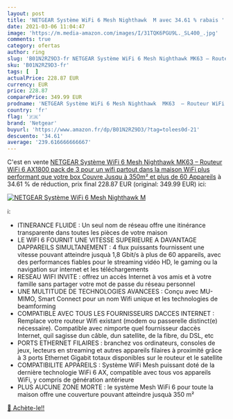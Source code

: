 ```yaml
---
layout: post
title: 'NETGEAR Système WiFi 6 Mesh Nighthawk  M avec 34.61 % rabais '
date: 2021-03-06 11:04:47
image: 'https://m.media-amazon.com/images/I/31TQK6PGU9L._SL400_.jpg'
comments: true
category: ofertas
author: ring
slug: 'B01N2RZ9D3-fr NETGEAR Système WiFi 6 Mesh Nighthawk MK63 – Routeur WiFi...'
sku: 'B01N2RZ9D3-fr'
tags: [  ]
actualPrice: 228.87 EUR
currency: EUR
price: 228.87
comparePrice: 349.99 EUR
prodname: 'NETGEAR Système WiFi 6 Mesh Nighthawk  MK63  – Routeur WiFi 6 AX1800 pack de 3 pour un wifi partout dans la maison  WiFi plus performant que votre box  Couvre Jusqu à 350m² et plus de 60 Appareils'
country: 'fr'
flag: '🇫🇷'
brand: 'Netgear'
buyurl: 'https://www.amazon.fr/dp/B01N2RZ9D3/?tag=tolees0d-21'
descuento: '34.61'
average: '239.616666666667'
---
```


C'est en vente [NETGEAR Système WiFi 6 Mesh Nighthawk  MK63  – Routeur WiFi 6 AX1800 pack de 3 pour un wifi partout dans la maison  WiFi plus performant que votre box  Couvre Jusqu à 350m² et plus de 60 Appareils](https://www.amazon.fr/dp/B01N2RZ9D3/?tag=tolees0d-21)  à  34.61 % de réduction, prix final  228.87 EUR (original: 349.99 EUR) ici:

[![NETGEAR Système WiFi 6 Mesh Nighthawk  M](https://m.media-amazon.com/images/I/31TQK6PGU9L._SL400_.jpg)](https://www.amazon.fr/dp/B01N2RZ9D3/?tag=tolees0d-21)

ℹ️:

- ITINERANCE FLUIDE : Un seul nom de réseau offre une itinérance transparente dans toutes les pièces de votre maison
- LE WIFI 6 FOURNIT UNE VITESSE SUPERIEURE A DAVANTAGE DAPPAREILS SIMULTANEMENT : 4 flux puissants fournissent une vitesse pouvant atteindre jusquà 1,8 Gbit/s à plus de 60 appareils, avec des performances fiables pour le streaming vidéo HD, le gaming ou la navigation sur internet et les téléchargements
- RESEAU WIFI INVITE : offrez un accès Internet à vos amis et à votre famille sans partager votre mot de passe du réseau personnel
- UNE MULTITUDE DE TECHNOLOGIES AVANCEES : Conçu avec MU-MIMO, Smart Connect pour un nom Wifi unique et les technologies de beamforming
- COMPATIBLE AVEC TOUS LES FOURNISSEURS DACCES INTERNET : Remplace votre routeur Wifi existant (modem ou passerelle distinct(e) nécessaire). Compatible avec nimporte quel fournisseur daccès Internet, quil sagisse dun câble, dun satellite, de la fibre, du DSL, etc
- PORTS ETHERNET FILAIRES : branchez vos ordinateurs, consoles de jeux, lecteurs en streaming et autres appareils filaires à proximité grâce à 3 ports Ethernet Gigabit totaux disponibles sur le routeur et le satellite
- COMPATIBILITE APPAREILS : Système WiFi Mesh puissant doté de la dernière technologie WiFi 6 AX, compatible avec tous vos appareils WiFi, y compris de génération antérieure
- PLUS AUCUNE ZONE MORTE : le système Mesh WiFi 6 pour toute la maison offre une couverture pouvant atteindre jusquà 350 m²

[🛒 Achète-le!!](https://www.amazon.fr/dp/B01N2RZ9D3/?tag=tolees0d-21)
